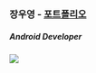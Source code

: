 <div>
  <h3>장우영 - <a href="https://nelef.github.io/portfolio/">포트폴리오</a></h3>
  <h5>Android Developer</h5>
</div>
<div>
  <a href="https://github-readme-stats.vercel.app/api/top-langs/?username=Nelef&show_icons=true&theme=onedark&layout=compact">
    <img align="left" src="https://github-readme-stats.vercel.app/api/top-langs/?username=Nelef&show_icons=true&theme=onedark&layout=compact"/>
  </a>
</div>
